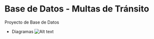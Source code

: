 # Base de Datos - Multas de Tránsito
Proyecto de Base de Datos
 - Diagramas
![Alt text](http://vignette2.wikia.nocookie.net/pokemon/images/b/b1/025Pikachu_XY_anime_3.png/revision/latest?cb=20140902050035 "Optional title")
